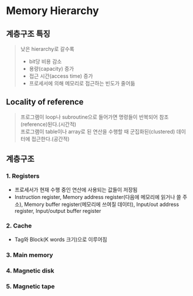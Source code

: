 # Memory Hierarchy
## 계층구조 특징
> 낮은 hierarchy로 갈수록
> * bit당 비용 감소
> * 용량(capacity) 증가
> * 접근 시간(access time) 증가
> * 프로세서에 의해 메모리로 접근하는 빈도가 줄어듦
## Locality of reference
> 프로그램이 loop나 subroutine으로 들어가면 명령들이 반복되어 참조(reference)된다.(시간적)
> </br>프로그램이 table이나 array로 된 연산을 수행할 때 군집화된(clustered) 데이터에 접근한다.(공간적)
## 계층구조
### 1. Registers
* 프로세서가 현재 수행 중인 연산에 사용되는 값들이 저장됨
* Instruction register, Memory address register(다음에 메모리에 읽거나 쓸 주소), Memory buffer register(메모리에 쓰여질 데이터), Input/out address register, Input/output buffer register
### 2. Cache
* Tag와 Block(K words 크기)으로 이루어짐
### 3. Main memory
### 4. Magnetic disk
### 5. Magnetic tape 
